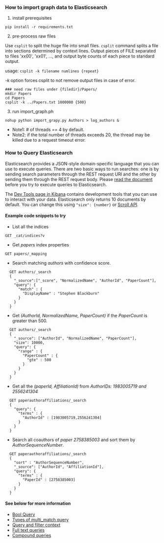 ### How to import graph data to Elasticsearch

1) install prerequisites

```
pip install -r requirements.txt
```

2) pre-process raw files

Use `csplit` to split the huge file into small files.
`csplit` command splits a file into sections determined by context lines. Output pieces of FILE separated to files 'xx00', 'xx01', ..., and output byte counts of each piece to standard output.

usage: `csplit -k filename numlines {repeat}`

*-k* option forces csplit to not remove output files in case of error.

```
### need raw files under {filedir}/Papers/
mkdir Papers
cd Papers
csplit -k ../Papers.txt 1000000 {500}
```


3) run import_graph.ph

```
nohup python import_grapy.py Authors > log_authors &
```

- Note1: # of threads == 4 by default.
- Note2: if the total number of threads exceeds 20, the thread may be killed due to a request timeout error.

### How to Query Elasticsearch
Elasticsearch provides a JSON-style domain-specific language that you can use to execute queries. There are two basic ways to run searches: one is by sending search parameters through the REST request URI and the other by sending them through the REST request body. Please [read the document](https://www.elastic.co/guide/en/elasticsearch/reference/current/_the_search_api.html) before you try to execute queries to Elasticsearch.

The [Dev Tools page in Kibana](http://130.56.248.105:5601/app/kibana#/dev_tools/) contains development tools that you can use to interact with your data. Elasticsearch only returns 10 documents by default. You can change this using `"size": {number}` or [Scroll API](https://www.elastic.co/guide/en/elasticsearch/reference/current/search-request-scroll.html).

#### Example code snippets to try

- List all the indices
```
GET _cat/indices?v
```

- Get *papers* index properties
```
GET papers/_mapping
```

- Search matching *authors* with confidence score.
```
  GET authors/_search
  {
    "_source":["_score", "NormalizedName", "AuthorId", "PaperCount"],
    "query": {
      "match" : {
        "DisplayName" : "Stephen Blackburn"
      }
    }
  }
```

- Get *(AuthorId, NormalizedName, PaperCount)* if the *PaperCount* is greater than 500.
```
  GET authors/_search
  {
    "_source": ["AuthorId", "NormalizedName", "PaperCount"],
    "size": 10000,
    "query": {
      "range" : {
        "PaperCount" : {
          "gte" : 500
        }
      }
    }
  }
```

- Get all the *(paperId, AffiliationId)* from *AuthorIDs: 1983005719 and 2556241304*
```
  GET paperauthoraffiliations/_search
  {
    "query": {
      "terms" : {
        "AuthorId" : [1983005719,2556241304]
      }
    }
  }
```

- Search all coauthors of *paper 2758385003* and sort them by *AuthorSequenceNumber*.
```
  GET paperauthoraffiliations/_search
  {
    "sort" : "AuthorSequenceNumber",
    "_source": ["AuthorId", "AffiliationId"],
    "query": {
      "terms" : {
        "PaperId" : [2758385003]
      }
    }
  }
```

#### See below for more information

* [Bool Query](https://www.elastic.co/guide/en/elasticsearch/reference/current/query-dsl-bool-query.html)
* [Types of multi_match query](https://www.elastic.co/guide/en/elasticsearch/reference/current/query-dsl-multi-match-query.html#multi-match-types)
* [Query and filter context](https://www.elastic.co/guide/en/elasticsearch/reference/current/query-filter-context.html)
* [Full text queries](https://www.elastic.co/guide/en/elasticsearch/reference/current/full-text-queries.html)
* [Compound queries](https://www.elastic.co/guide/en/elasticsearch/reference/current/compound-queries.html)
